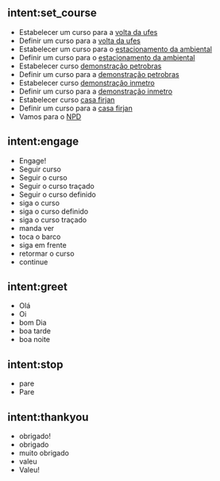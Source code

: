 ## intent:set_course
- Estabelecer um curso para a [volta da ufes](place)
- Definir um curso para a [volta da ufes](place)
- Estabelecer um curso para o [estacionamento da ambiental](place)
- Definir um curso para o [estacionamento da ambiental](place)
- Estabelecer curso [demonstração petrobras](place)
- Definir um curso para a [demonstração petrobras](place)
- Estabelecer curso [demonstração inmetro](place)
- Definir um curso para a [demonstração inmetro](place)
- Estabelecer curso [casa firjan](place)
- Definir um curso para a [casa firjan](place)
- Vamos para o [NPD](place)

## intent:engage
- Engage!
- Seguir curso
- Seguir o curso
- Seguir o curso traçado
- Seguir o curso definido
- siga o curso
- siga o curso definido
- siga o curso traçado
- manda ver
- toca o barco
- siga em frente
- retormar o curso
- continue

## intent:greet
- Olá
- Oi
- bom Dia
- boa tarde
- boa noite

## intent:stop
- pare
- Pare

## intent:thankyou
- obrigado!
- obrigado
- muito obrigado
- valeu
- Valeu!
